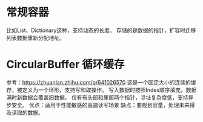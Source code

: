 # 常规容器
比如List、Dictionary这种，支持动态的长度。
存储的是数据的指针，扩容时迁移列表数据重新分配地址。

# CircularBuffer 循环缓存
参考：https://zhuanlan.zhihu.com/p/641026570
这是一个固定大小的连续的缓存，被定义为一个环形，支持写和取操作。
写入数据时按照Index顺序填充，数据满时新数据会覆盖旧数据。
仅有有头部和尾部两个指针，寻址复杂度低，支持异步安全。
优点：适用于性能敏感的高速读写场景
缺点：要规划容量，处理未来得及读取的数据。